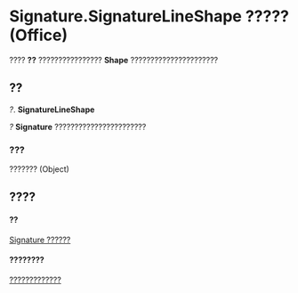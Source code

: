 
# Signature.SignatureLineShape ????? (Office)

???? **??** ???????????????? **Shape** ??????????????????????


## ??

 _?_. **SignatureLineShape**

 _?_ **Signature** ???????????????????????


### ???

??????? (Object)


## ????


#### ??


[Signature ??????](574d246b-95cd-e4da-081b-4540387662a0.md)
#### ????????


[?????????????](http://msdn.microsoft.com/library/1054db23-fe1c-f81f-e44b-d8c2c82ca7fa%28Office.15%29.aspx)